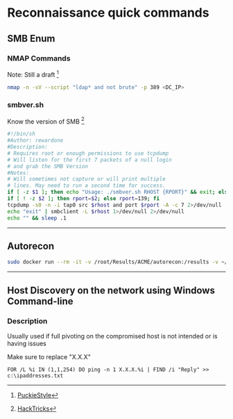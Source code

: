 # Reconnaissance quick commands

## SMB Enum
### NMAP Commands
Note: Still a draft [^1]

```bash
nmap -n -sV --script "ldap* and not brute" -p 389 <DC_IP>
```

### smbver.sh
Know the version of SMB [^2]
```bash
#!/bin/sh
#Author: rewardone
#Description:
# Requires root or enough permissions to use tcpdump
# Will listen for the first 7 packets of a null login
# and grab the SMB Version
#Notes:
# Will sometimes not capture or will print multiple
# lines. May need to run a second time for success.
if [ -z $1 ]; then echo "Usage: ./smbver.sh RHOST {RPORT}" && exit; else rhost=$1; fi
if [ ! -z $2 ]; then rport=$2; else rport=139; fi
tcpdump -s0 -n -i tap0 src $rhost and port $rport -A -c 7 2>/dev/null | grep -i "samba\|s.a.m" | tr -d '.' | grep -oP 'UnixSamba.*[0-9a-z]' | tr -d '\n' & echo -n "$rhost: " &
echo "exit" | smbclient -L $rhost 1>/dev/null 2>/dev/null
echo "" && sleep .1
```
---
## Autorecon
```bash
sudo docker run --rm -it -v /root/Results/ACME/autorecon:/results -v ~/Scope/ACME/ips.txt:/root/ips.txt  tib3rius/autorecon -ct 2 -cs 2 -t ~/ips.txt --only-scans-dir -vv
```
---
## Host Discovery on the network using Windows Command-line

### Description
Usually used if full pivoting on the compromised host is not intended or is having issues

Make sure to replace "X.X.X"
```batch
FOR /L %i IN (1,1,254) DO ping -n 1 X.X.X.%i | FIND /i "Reply" >> c:\ipaddresses.txt
```



[^1]: [PuckieStyle](https://www.puckiestyle.nl/smb-enum/)
[^2]: [HackTricks](https://book.hacktricks.xyz/pentesting/pentesting-smb)
